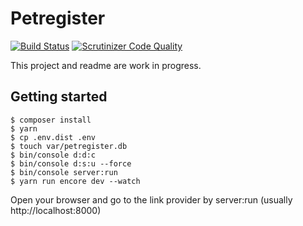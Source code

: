 # Petregister
[![Build Status](https://travis-ci.org/MitchelAnthony/petregister.svg?branch=master)](https://travis-ci.org/MitchelAnthony/petregister) [![Scrutinizer Code Quality](https://scrutinizer-ci.com/g/MitchelAnthony/petregister/badges/quality-score.png?b=master)](https://scrutinizer-ci.com/g/MitchelAnthony/petregister/?branch=master)

This project and readme are work in progress.

## Getting started

```
$ composer install
$ yarn
$ cp .env.dist .env
$ touch var/petregister.db
$ bin/console d:d:c
$ bin/console d:s:u --force
$ bin/console server:run
$ yarn run encore dev --watch
```
Open your browser and go to the link provider by server:run (usually http://localhost:8000)
